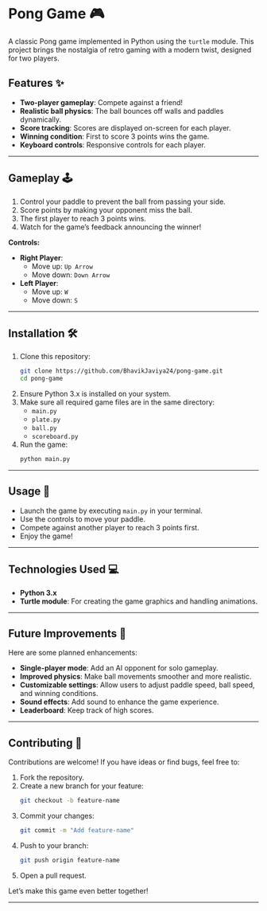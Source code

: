 # Pong Game 🎮

A classic Pong game implemented in Python using the `turtle` module. This project brings the nostalgia of retro gaming with a modern twist, designed for two players.

## Features ✨

- **Two-player gameplay**: Compete against a friend!
- **Realistic ball physics**: The ball bounces off walls and paddles dynamically.
- **Score tracking**: Scores are displayed on-screen for each player.
- **Winning condition**: First to score 3 points wins the game.
- **Keyboard controls**: Responsive controls for each player.

---

## Gameplay 🕹️

1. Control your paddle to prevent the ball from passing your side.
2. Score points by making your opponent miss the ball.
3. The first player to reach 3 points wins.
4. Watch for the game’s feedback announcing the winner!

**Controls:**
- **Right Player**:  
  - Move up: `Up Arrow`  
  - Move down: `Down Arrow`
- **Left Player**:  
  - Move up: `W`  
  - Move down: `S`

---

## Installation 🛠️

1. Clone this repository:
   ```bash
   git clone https://github.com/BhavikJaviya24/pong-game.git
   cd pong-game
   ```
2. Ensure Python 3.x is installed on your system.
3. Make sure all required game files are in the same directory:
   - `main.py`
   - `plate.py`
   - `ball.py`
   - `scoreboard.py`
4. Run the game:
   ```bash
   python main.py
   ```

---

## Usage 🚀

- Launch the game by executing `main.py` in your terminal.
- Use the controls to move your paddle.
- Compete against another player to reach 3 points first.
- Enjoy the game!

---

## Technologies Used 💻

- **Python 3.x**
- **Turtle module**: For creating the game graphics and handling animations.

---

## Future Improvements 🚀

Here are some planned enhancements:
- **Single-player mode**: Add an AI opponent for solo gameplay.
- **Improved physics**: Make ball movements smoother and more realistic.
- **Customizable settings**: Allow users to adjust paddle speed, ball speed, and winning conditions.
- **Sound effects**: Add sound to enhance the game experience.
- **Leaderboard**: Keep track of high scores.

---

## Contributing 🤝

Contributions are welcome! If you have ideas or find bugs, feel free to:
1. Fork the repository.
2. Create a new branch for your feature:
   ```bash
   git checkout -b feature-name
   ```
3. Commit your changes:
   ```bash
   git commit -m "Add feature-name"
   ```
4. Push to your branch:
   ```bash
   git push origin feature-name
   ```
5. Open a pull request.

Let’s make this game even better together!

---
